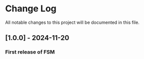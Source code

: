 # Change Log

All notable changes to this project will be documented in this file.

## [1.0.0] - 2024-11-20

### First release of FSM